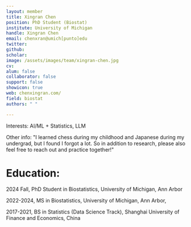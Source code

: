 ```yaml
---
layout: member
title: Xingran Chen
position: PhD Student (Biostat)
institute: University of Michigan
handle: Xingran Chen
email: chenxran@umich[punto]edu
twitter: 
github: 
scholar: 
image: /assets/images/team/xingran-chen.jpg
cv: 
alum: false
collaborator: false
support: false
showicon: true                                  
web: chenxingran.com/
field: biostat
authors: " "

---
```


Interests: AI/ML + Statistics, LLM

Other info: "I learned chess during my childhood and Japanese during my undergrad, but I found I forgot a lot. So in addition to research, please also feel free to reach out and practice together!"

# Education:

2024 Fall, PhD Student in Biostatistics, University of Michigan, Ann Arbor

2022-2024, MS in Biostatistics, University of Michigan, Ann Arbor, 

2017-2021, BS in Statistics (Data Science Track), Shanghai University of Finance and Economics, China

